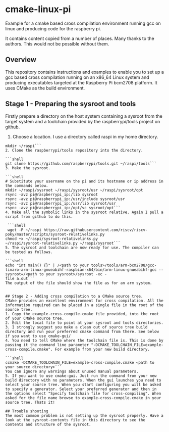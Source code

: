 # cmake-linux-pi
Example for a cmake based cross compilation environment running gcc on linux and producing code for the raspberry pi.

It contains content copied from a number of places. Many thanks to the authors. This would not be possible without them.
## Overview
This repository contains instructions and examples to enable you to set up a gcc based cross compilation running on an x86_64 Linux system and producing executables targeted at the Raspberry Pi bcm2708 platform. It uses CMake as the build environment.
## Stage 1 - Preparing the sysroot and tools
Firstly prepare a directory on the host system containing a sysroot from the target system and a toolchain provided by the raspberrypi/tools project on github.
1. Choose a location. I use a directory called raspi in my home directory.

 ```shell
 mkdir ~/raspi```
2. Clone the raspberrypi/tools repository into the directory.

 ```shell
 git clone https://github.com/raspberrypi/tools.git ~/raspi/tools```
3. Make the sysroot.

 ```shell
 # Substitute your username on the pi and its hostname or ip address in the commands below.
 mkdir ~/raspi/sysroot ~/raspi/sysroot/usr ~/raspi/sysroot/opt
 rsync -avz pi@raspberrypi_ip:/lib sysroot
 rsync -avz pi@raspberrypi_ip:/usr/include sysroot/usr
 rsync -avz pi@raspberrypi_ip:/usr/lib sysroot/usr
 rsync -avz pi@raspberrypi_ip:/opt/vc sysroot/opt```
4. Make all the symbolic links in the sysroot relative. Again I pull a script from github to do this.

  ```shell
  wget -P ~/raspi https://raw.githubusercontent.com/riscv/riscv-poky/master/scripts/sysroot-relativelinks.py
chmod +x ~/raspi/sysroot-relativelinks.py
~/raspi/sysroot-relativelinks.py ~/raspi/sysroot```
5. The sysroot and toolchain are now ready for use. The compiler can be tested as follows.

 ```shell
 echo "int main() {}" | /<path to your tools>/tools/arm-bcm2708/gcc-linaro-arm-linux-gnueabihf-raspbian-x64/bin/arm-linux-gnueabihf-gcc --sysroot=/<path to your sysroot>/sysroot -xc -
 file a.out```
 The output of the file should show the file as for an arm system.


## Stage 2 - Adding cross compilation to a CMake source tree.
CMake provides an excellent environment for cross compilation. All the information required can be placed in a single file in the root of the source tree.
1. Copy the example-cross-compile.cmake file provided, into the root of your CMake source tree.
2. Edit the local file to point at your sysroot and tools directories.
3. I strongly suggest you make a clean out of source tree build directory and run your preferred cmake command from there. See below if you want to use cmake-gui/
4. You need to tell CMake where the toolchain file is. This is done by passing it the command line parameter "-DCMAKE_TOOLCHAIN_FILE=example-cross-compile.cmake". For example from your new build directory.

 ```shell
 ccmake -DCMAKE_TOOLCHAIN_FILE=example-cross-compile.cmake <path to your source directory>```
You can ignore any warnings about unused manual parameters.
5. If you want to use cmake-gui. Just run the command from your new build directory with no parameters. When the gui launches you need to select your source tree. When you start configuring you will be asked to specify a generator. Select your preferred generator and then in the options select "Specify toolchain file for cross-compiling". When asked for the file name browse to example-cross-compile.cmake in your source tree. Thats it!

## Trouble shooting
The most common problem is not setting up the sysroot properly. Have a look at the sysroot-contents file in this directory to see the contents and structure of the sysroot.
